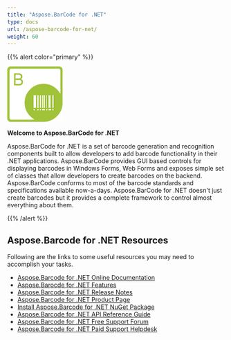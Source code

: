 ```yaml
---
title: "Aspose.BarCode for .NET"
type: docs
url: /aspose-barcode-for-net/
weight: 60
---
```


{{% alert color="primary" %}} 

**![todo:image\_alt\_text](aspose-barcode-for-net_1)**

**Welcome to Aspose.BarCode for .NET** 

Aspose.BarCode for .NET is a set of barcode generation and recognition components built to allow developers to add barcode functionality in their .NET applications. Aspose.BarCode provides GUI based controls for displaying barcodes in Windows Forms, Web Forms and exposes simple set of classes that allow developers to create barcodes on the backend. Aspose.BarCode conforms to most of the barcode standards and specifications available now-a-days. Aspose.BarCode for .NET doesn't just create barcodes but it provides a complete framework to control almost everything about them.

{{% /alert %}} 
## **Aspose.Barcode for .NET Resources**
Following are the links to some useful resources you may need to accomplish your tasks.

- [Aspose.Barcode for .NET Online Documentation](https://docs.aspose.com/display/barcodenet/)
- [Aspose.Barocde for .NET Features](https://docs.aspose.com/display/barcodenet/Product+Overview)
- [Aspose.Barcode for .NET Release Notes](https://docs.aspose.com/display/barcode/Release+Notes)
- [Aspose.Barcode for .NET Product Page](https://products.aspose.com/barcode/net)
- [Install Aspose.Barcode for .NET NuGet Package](https://www.nuget.org/packages/Aspose.Barcode/)
- [Aspose.Barcode for .NET API Reference Guide](https://apireference.aspose.com/net/barcode)
- [Aspose.Barcode for .NET Free Support Forum](https://forum.aspose.com/c/barcode)
- [Aspose.Barcode for .NET Paid Support Helpdesk](https://helpdesk.aspose.com/)

